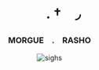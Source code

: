 <h1 align="center">　　. †　◞　</h1>
<h3 align="center">MORGUE　.　RASHO</h3>
<p align="center"> <img src="https://i.pinimg.com/564x/e5/a2/19/e5a219464698412dbc4d9aded92a6f3c.jpg" alt="sighs">
